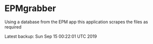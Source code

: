 # EPMgrabber
Using a database from the EPM app this application scrapes the files as required


Latest backup: Sun Sep 15 00:22:01 UTC 2019
